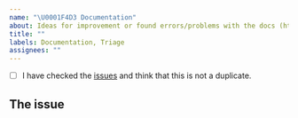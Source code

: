 ```yaml
---
name: "\U0001F4D3 Documentation"
about: Ideas for improvement or found errors/problems with the docs (https://python-test-cielquan.rtfd.io/)? Submit them here!
title: ""
labels: Documentation, Triage
assignees: ""
---
```


<!--
    Thank you for discovering and submitting an issue with the docs.

    Before submitting the issue please check the checklist below and
    make sure that all boxes are ticked after you have fulfilled their tasks.
-->

<!-- For checking the box add an `x` between the brackets like so: [x] -->

- [ ] I have checked the [issues](https://github.com/cielquan/python_test-cielquan/issues) and think that this is not a duplicate.

## The issue

<!-- Now please explain your issue, please be descriptive. -->
